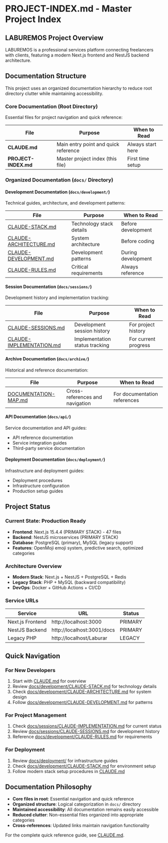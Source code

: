 # PROJECT-INDEX.md - Master Project Index

## LABUREMOS Project Overview

LABUREMOS is a professional services platform connecting freelancers with clients, featuring a modern Next.js frontend and NestJS backend architecture.

## Documentation Structure

This project uses an organized documentation hierarchy to reduce root directory clutter while maintaining accessibility.

### Core Documentation (Root Directory)
Essential files for project navigation and quick reference:

| File | Purpose | When to Read |
|------|---------|--------------|
| **CLAUDE.md** | Main entry point and quick reference | Always start here |
| **PROJECT-INDEX.md** | Master project index (this file) | First time setup |

### Organized Documentation (`docs/` Directory)

#### Development Documentation (`docs/development/`)
Technical guides, architecture, and development patterns:

| File | Purpose | When to Read |
|------|---------|--------------|
| [CLAUDE-STACK.md](./docs/development/CLAUDE-STACK.md) | Technology stack details | Before development |
| [CLAUDE-ARCHITECTURE.md](./docs/development/CLAUDE-ARCHITECTURE.md) | System architecture | Before coding |
| [CLAUDE-DEVELOPMENT.md](./docs/development/CLAUDE-DEVELOPMENT.md) | Development patterns | During development |
| [CLAUDE-RULES.md](./docs/development/CLAUDE-RULES.md) | Critical requirements | Always reference |

#### Session Documentation (`docs/sessions/`)
Development history and implementation tracking:

| File | Purpose | When to Read |
|------|---------|--------------|
| [CLAUDE-SESSIONS.md](./docs/sessions/CLAUDE-SESSIONS.md) | Development session history | For project history |
| [CLAUDE-IMPLEMENTATION.md](./docs/sessions/CLAUDE-IMPLEMENTATION.md) | Implementation status tracking | For current progress |

#### Archive Documentation (`docs/archive/`)
Historical and reference documentation:

| File | Purpose | When to Read |
|------|---------|--------------|
| [DOCUMENTATION-MAP.md](./docs/archive/DOCUMENTATION-MAP.md) | Cross-references and navigation | For documentation references |

#### API Documentation (`docs/api/`)
Service documentation and API guides:
- API reference documentation
- Service integration guides
- Third-party service documentation

#### Deployment Documentation (`docs/deployment/`)
Infrastructure and deployment guides:
- Deployment procedures
- Infrastructure configuration
- Production setup guides

## Project Status

### Current State: Production Ready
- **Frontend**: Next.js 15.4.4 (PRIMARY STACK) - 47 files
- **Backend**: NestJS microservices (PRIMARY STACK)
- **Database**: PostgreSQL (primary), MySQL (legacy support)
- **Features**: OpenMoji emoji system, predictive search, optimized categories

### Architecture Overview
- **Modern Stack**: Next.js + NestJS + PostgreSQL + Redis
- **Legacy Stack**: PHP + MySQL (backward compatibility)
- **DevOps**: Docker + GitHub Actions + CI/CD

### Service URLs
| Service | URL | Status |
|---------|-----|--------|
| Next.js Frontend | http://localhost:3000 | PRIMARY |
| NestJS Backend | http://localhost:3001/docs | PRIMARY |
| Legacy PHP | http://localhost/Laburar | LEGACY |

## Quick Navigation

### For New Developers
1. Start with [CLAUDE.md](./CLAUDE.md) for overview
2. Review [docs/development/CLAUDE-STACK.md](./docs/development/CLAUDE-STACK.md) for technology details
3. Check [docs/development/CLAUDE-ARCHITECTURE.md](./docs/development/CLAUDE-ARCHITECTURE.md) for system design
4. Follow [docs/development/CLAUDE-DEVELOPMENT.md](./docs/development/CLAUDE-DEVELOPMENT.md) for patterns

### For Project Management
1. Check [docs/sessions/CLAUDE-IMPLEMENTATION.md](./docs/sessions/CLAUDE-IMPLEMENTATION.md) for current status
2. Review [docs/sessions/CLAUDE-SESSIONS.md](./docs/sessions/CLAUDE-SESSIONS.md) for development history
3. Reference [docs/development/CLAUDE-RULES.md](./docs/development/CLAUDE-RULES.md) for requirements

### For Deployment
1. Review [docs/deployment/](./docs/deployment/) for infrastructure guides
2. Check [docs/development/CLAUDE-STACK.md](./docs/development/CLAUDE-STACK.md) for environment setup
3. Follow modern stack setup procedures in [CLAUDE.md](./CLAUDE.md)

## Documentation Philosophy

- **Core files in root**: Essential navigation and quick reference
- **Organized structure**: Logical categorization in `docs/` directory
- **Maintained accessibility**: All documentation remains easily accessible
- **Reduced clutter**: Non-essential files organized into appropriate categories
- **Cross-references**: Updated links maintain navigation functionality

For the complete quick reference guide, see [CLAUDE.md](./CLAUDE.md).